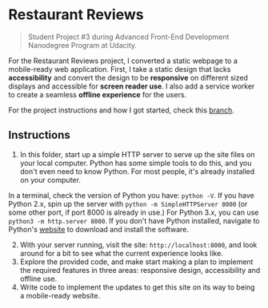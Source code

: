# Restaurant Reviews

> Student Project #3 during Advanced Front-End Development Nanodegree Program at Udacity.

For the Restaurant Reviews project, I converted a static webpage to a mobile-ready web application. First, I take a static design that lacks **accessibility** and convert the design to be **responsive** on different sized displays and accessible for **screen reader use**. I also add a service worker to create a seamless **offline experience** for the users.

For the project instructions and how I got started, check this [branch](/dnbastos/restaurant-reviews/initial_code). 

## Instructions

1. In this folder, start up a simple HTTP server to serve up the site files on your local computer. Python has some simple tools to do this, and you don't even need to know Python. For most people, it's already installed on your computer. 

In a terminal, check the version of Python you have: `python -V`. If you have Python 2.x, spin up the server with `python -m SimpleHTTPServer 8000` (or some other port, if port 8000 is already in use.) For Python 3.x, you can use `python3 -m http.server 8000`. If you don't have Python installed, navigate to Python's [website](https://www.python.org/) to download and install the software.

2. With your server running, visit the site: `http://localhost:8000`, and look around for a bit to see what the current experience looks like.
3. Explore the provided code, and make start making a plan to implement the required features in three areas: responsive design, accessibility and offline use.
4. Write code to implement the updates to get this site on its way to being a mobile-ready website.

